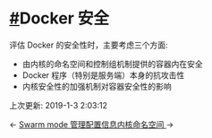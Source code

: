 # [#](https://funtl.com/zh/docs-docker/Docker-安全.html#docker-安全)Docker 安全

评估 Docker 的安全性时，主要考虑三个方面:

- 由内核的命名空间和控制组机制提供的容器内在安全
- Docker 程序（特别是服务端）本身的抗攻击性
- 内核安全性的加强机制对容器安全性的影响

上次更新: 2019-1-3 2:03:12

← [Swarm mode 管理配置信息](https://funtl.com/zh/docs-docker/Swarm-mode-管理配置信息.html)[内核命名空间 ](https://funtl.com/zh/docs-docker/Docker-安全-内核命名空间.html)→